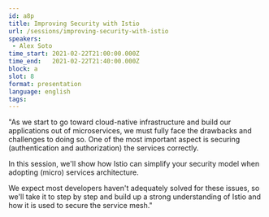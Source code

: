 ```yaml
---
id: a8p
title: Improving Security with Istio
url: /sessions/improving-security-with-istio
speakers:
 - Alex Soto
time_start: 2021-02-22T21:00:00.000Z
time_end:   2021-02-22T21:40:00.000Z
block: a
slot: 8
format: presentation 
language: english
tags:
---
```


"As we start to go toward cloud-native infrastructure and build our applications out of microservices, we must fully face the drawbacks and challenges to doing so. One of the most important aspect is securing (authentication and authorization) the services correctly.

In this session, we'll show how Istio can simplify your security model when adopting (micro) services architecture.

We expect most developers haven't adequately solved for these issues, so we'll take it to step by step and build up a strong understanding of Istio and how it is used to secure the service mesh."
